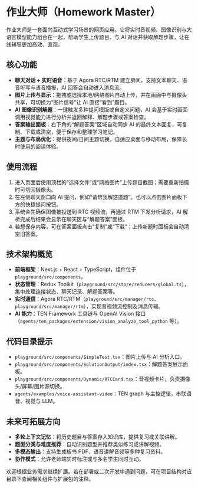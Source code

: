 # 作业大师（Homework Master）

作业大师是一套面向互动式学习场景的网页应用。它将实时音视频、图像识别与大语言模型能力组合在一起，帮助学生上传题目、与 AI 对话并获取解题步骤，让在线辅导更加高效、直观。

## 核心功能

- **聊天对话 + 实时语音**：基于 Agora RTC/RTM 建立房间，支持文本聊天、语音听写与语音播报，AI 回答会自动进入消息流。
- **图片上传与显示**：拖拽或选择本地/网络图片自动上传，并在画面中与摄像头共享，可切换为“图片信号”让 AI 直接“看到”题目。
- **AI 图像识别解题**：一键触发多种提问模版或自定义问题，AI 会基于实时画面调用视觉能力进行分析并返回解释、解题步骤或答案检查。
- **答案输出面板**：右下角的“解题答案”区域自动同步 AI 的最终文本回复，可复制、下载或清空，便于保存和整理学习笔记。
- **主题与布局优化**：提供夜间/日间主题切换，自适应桌面与移动布局，保障长时使用的阅读体验。

## 使用流程

1. 进入页面后使用顶栏的“选择文件”或“网络图片”上传题目截图；需要重新拍摄时可切回摄像头。
2. 在左侧聊天窗口向 AI 提问，例如“请帮我解这道题”。也可以点击图片面板下方的快捷提问按钮。
3. 系统会先确保图像被投送到 RTC 视频流，再通过 RTM 下发分析请求，AI 解析完成后结果会显示在聊天区与“解题答案”面板。
4. 若想保存内容，可在答案面板点击“复制”或“下载”；上传新题时面板会自动清空旧答案。

## 技术架构概览

- **前端框架**：Next.js + React + TypeScript，组件位于 `playground/src/components`。
- **状态管理**：Redux Toolkit（`playground/src/store/reducers/global.ts`），集中处理连接状态、聊天记录、解题答案等。
- **实时通信**：Agora RTC/RTM（`playground/src/manager/rtc`、`playground/src/manager/rtm`），实现音视频流控制及消息传输。
- **AI 能力**：TEN Framework 工具链与 OpenAI Vision 接口（`agents/ten_packages/extension/vision_analyze_tool_python` 等）。

## 代码目录提示

- `playground/src/components/SimpleTest.tsx`：图片上传与 AI 分析入口。
- `playground/src/components/SolutionOutput/index.tsx`：解题答案展示面板。
- `playground/src/components/Dynamic/RTCCard.tsx`：音视频卡片，负责摄像头/屏幕/图片源切换。
- `agents/examples/voice-assistant-video`：TEN graph 与主控逻辑，串联语音、视觉与 LLM。

## 未来可拓展方向

- **多轮上下文记忆**：将历史题目与答案存入知识库，提供复习或关联讲解。
- **题型分类与难度推荐**：自动识别题型并推荐类似练习或讲解视频。
- **多模态输出**：支持生成板书 PDF、语音讲解音频等多种复习资料。
- **协作模式**：允许老师端实时标注或与多名学生同时互动。

欢迎根据业务需求继续扩展。若在部署或二次开发中遇到问题，可在项目结构对应目录下查阅相关组件与扩展包的注释。

